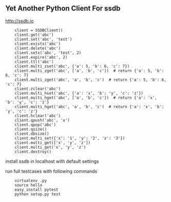 Yet Another Python Client For ssdb
-----------------------------------

http://ssdb.io

```
    client = SSDBClient()
    client.get('abc')
    client.set('abc', 'test')
    client.exists('abc')
    client.delete('abc')
    client.setx('abc', 'test', 2)
    client.expire('abc', 2)
    client.ttl('abc')
    client.multi_zset('abc', {'a': 5, 'b': 6, 'c': 7})
    client.multi_zget('abc', ['a', 'b', 'c'])  # return {'a': 5, 'b': 6, 'c': 7}
    client.multi_zget('abc', 'a', 'b', 'c')  # return {'a': 5, 'b': 6, 'c': 7}
    client.zclear('abc')
    client.multi_hset('abc', {'a': 'x', 'b': 'y', 'c': 'z'})
    client.multi_hget('abc', ['a', 'b', 'c'])  # return {'a': 'x', 'b': 'y', 'c': 'z'}
    client.multi_hget('abc', 'a', 'b', 'c')  # return {'a': 'x', 'b': 'y', 'c': 'z'}
    client.hclear('abc')
    client.qpush('abc', 'x')
    client.qpop('abc')
    client.qsize()
    client.dbsize()
    client.multi_set({'x': '1', 'y': '2', 'z': '3'})
    client.multi_get(['x', 'y', 'z'])
    client.multi_get('x', 'y', 'z')
    client.destroy()
```

install ssdb in localhost with default settings

run full testcases with following commands

```
    virtualenv .py
    source hello
    easy_install pytest
    python setup.py test
```
